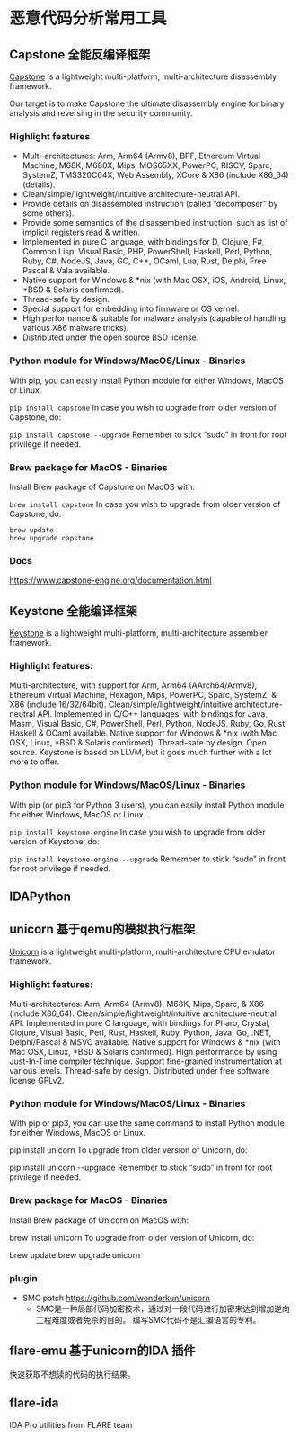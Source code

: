 # 恶意代码分析常用工具

## Capstone 全能反编译框架

[Capstone](https://www.capstone-engine.org/) is a lightweight multi-platform, multi-architecture disassembly framework.

Our target is to make Capstone the ultimate disassembly engine for binary analysis and reversing in the security community.

### Highlight features
- Multi-architectures: Arm, Arm64 (Armv8), BPF, Ethereum Virtual Machine, M68K, M680X, Mips, MOS65XX, PowerPC, RISCV, Sparc, SystemZ, TMS320C64X, Web Assembly, XCore & X86 (include X86_64) (details).
- Clean/simple/lightweight/intuitive architecture-neutral API.
- Provide details on disassembled instruction (called “decomposer” by some others).
- Provide some semantics of the disassembled instruction, such as list of implicit registers read & written.
- Implemented in pure C language, with bindings for D, Clojure, F#, Common Lisp, Visual Basic, PHP, PowerShell, Haskell, Perl, Python, Ruby, C#, NodeJS, Java, GO, C++, OCaml, Lua, Rust, Delphi, Free Pascal & Vala available.
- Native support for Windows & *nix (with Mac OSX, iOS, Android, Linux, *BSD & Solaris confirmed).
- Thread-safe by design.
- Special support for embedding into firmware or OS kernel.
- High performance & suitable for malware analysis (capable of handling various X86 malware tricks).
- Distributed under the open source BSD license.


### Python module for Windows/MacOS/Linux - Binaries    
With pip, you can easily install Python module for either Windows, MacOS or Linux.

`pip install capstone`
In case you wish to upgrade from older version of Capstone, do:

`pip install capstone --upgrade`
Remember to stick “sudo” in front for root privilege if needed.

### Brew package for MacOS - Binaries  
Install Brew package of Capstone on MacOS with:

`brew install capstone`
In case you wish to upgrade from older version of Capstone, do:

```
brew update
brew upgrade capstone
```
### Docs
https://www.capstone-engine.org/documentation.html

## Keystone 全能编译框架
[Keystone](https://www.keystone-engine.org/) is a lightweight multi-platform, multi-architecture assembler framework.
### Highlight features:

Multi-architecture, with support for Arm, Arm64 (AArch64/Armv8), Ethereum Virtual Machine, Hexagon, Mips, PowerPC, Sparc, SystemZ, & X86 (include 16/32/64bit).
Clean/simple/lightweight/intuitive architecture-neutral API.
Implemented in C/C++ languages, with bindings for Java, Masm, Visual Basic, C#, PowerShell, Perl, Python, NodeJS, Ruby, Go, Rust, Haskell & OCaml available.
Native support for Windows & *nix (with Mac OSX, Linux, *BSD & Solaris confirmed).
Thread-safe by design.
Open source.
Keystone is based on LLVM, but it goes much further with a lot more to offer.

### Python module for Windows/MacOS/Linux - Binaries 
With pip (or pip3 for Python 3 users), you can easily install Python module for either Windows, MacOS or Linux.

`pip install keystone-engine`
In case you wish to upgrade from older version of Keystone, do:

`pip install keystone-engine --upgrade`
Remember to stick “sudo” in front for root privilege if needed.
## IDAPython 

## unicorn 基于qemu的模拟执行框架


[Unicorn](https://www.unicorn-engine.org/) is a lightweight multi-platform, multi-architecture CPU emulator framework.
### Highlight features:

Multi-architectures: Arm, Arm64 (Armv8), M68K, Mips, Sparc, & X86 (include X86_64).
Clean/simple/lightweight/intuitive architecture-neutral API.
Implemented in pure C language, with bindings for Pharo, Crystal, Clojure, Visual Basic, Perl, Rust, Haskell, Ruby, Python, Java, Go, .NET, Delphi/Pascal & MSVC available.
Native support for Windows & *nix (with Mac OSX, Linux, *BSD & Solaris confirmed).
High performance by using Just-In-Time compiler technique.
Support fine-grained instrumentation at various levels.
Thread-safe by design.
Distributed under free software license GPLv2.
### Python module for Windows/MacOS/Linux - Binaries    
With pip or pip3, you can use the same command to install Python module for either Windows, MacOS or Linux.

pip install unicorn
To upgrade from older version of Unicorn, do:

pip install unicorn --upgrade
Remember to stick “sudo” in front for root privilege if needed.

### Brew package for MacOS - Binaries  
Install Brew package of Unicorn on MacOS with:

brew install unicorn
To upgrade from older version of Unicorn, do:

brew update
brew upgrade unicorn
### plugin
- SMC patch https://github.com/wonderkun/unicorn
  - SMC是一种局部代码加密技术，通过对一段代码进行加密来达到增加逆向工程难度或者免杀的目的。 编写SMC代码不是汇编语言的专利。

## flare-emu 基于unicorn的IDA 插件

快速获取不想读的代码的执行结果。

## flare-ida

IDA Pro utilities from FLARE team